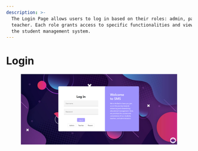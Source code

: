 ```yaml
---
description: >-
  The Login Page allows users to log in based on their roles: admin, parent, or
  teacher. Each role grants access to specific functionalities and views within
  the student management system.
---
```


# Login



<figure><img src=".gitbook/assets/login.png" alt=""><figcaption></figcaption></figure>
